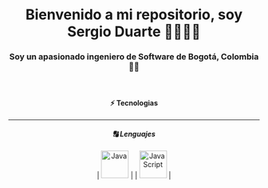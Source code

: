 <h1 align="center">Bienvenido a mi repositorio, soy Sergio Duarte 👋🏻👋🏻</h1>
<h3 align="center">Soy un apasionado ingeniero de Software de Bogotá, Colombia 👨‍💻</h3>
<br>
<h4 align="center"> ⚡ Tecnologias </h4>
<hr>
<h5 align="center"> 🔠 Lenguajes </h5>
<p align="center">
| <img title="Java" alt="Java" width="55px" src="https://brandslogos.com/wp-content/uploads/images/java-logo-1.png"> |
| <img title="JavaScript" alt="JavaScript" width="55px" src="https://brandslogos.com/wp-content/uploads/thumbs/javascript-logo.png"> |
</p>

<!--
**Checho019/Checho019** is a ✨ _special_ ✨ repository because its `README.md` (this file) appears on your GitHub profile.

Here are some ideas to get you started:

- 🔭 I’m currently working on ...
- 🌱 I’m currently learning ...
- 👯 I’m looking to collaborate on ...
- 🤔 I’m looking for help with ...
- 💬 Ask me about ...
- 📫 How to reach me: ...
- 😄 Pronouns: ...
- ⚡ Fun fact: ...
-->
